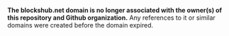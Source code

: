 **The blockshub.net domain is no longer associated with the owner(s) of this repository and Github organization.** Any references to it or similar domains were created before the domain expired.
